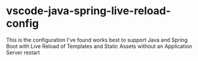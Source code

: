 # vscode-java-spring-live-reload-config
This is the configuration I've found works best to support Java and Spring Boot with Live Reload of Templates and Static Assets without an Application Server restart
